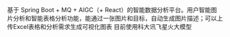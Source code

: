 基于 Spring Boot + MQ + AIGC（+ React）的智能数据分析平台。用户智能图片分析和智能表格分析功能，能通过一张图片和目标，自动生成图片描述；可以上传Excel表格和分析需求生成可视化图表
目前使用科大讯飞星火大模型
